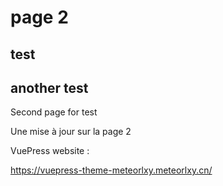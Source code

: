 # page 2

## test

## another test

Second page for test

Une mise à jour sur la page 2

VuePress website :

https://vuepress-theme-meteorlxy.meteorlxy.cn/